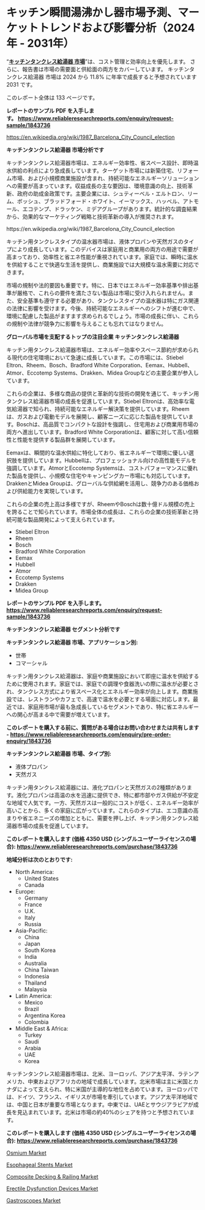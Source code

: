 <p><h1>キッチン瞬間湯沸かし器市場予測、マーケットトレンドおよび影響分析（2024年 - 2031年）</h1></p><p>&ldquo;<strong><a href="https://www.reliableresearchreports.com/kitchen-tankless-water-heater-r1843736?utm_campaign=107&utm_medium=9&utm_source=Github&utm_content=ia&utm_term=08112024&utm_id=kitchen-tankless-water-heater">キッチンタンクレス給湯器 市場</a></strong>&rdquo;は、コスト管理と効率向上を優先します。 さらに、報告書は市場の需要面と供給面の両方をカバーしています。 キッチンタンクレス給湯器 市場は 2024 から 11.8% に年率で成長すると予想されています2031 です。</p>
<p>このレポート全体は 133 ページです。</p>
<p><strong>レポートのサンプル PDF を入手します。&nbsp;<a href="https://www.reliableresearchreports.com/enquiry/request-sample/1843736?utm_campaign=107&utm_medium=9&utm_source=Github&utm_content=ia&utm_term=08112024&utm_id=kitchen-tankless-water-heater">https://www.reliableresearchreports.com/enquiry/request-sample/1843736</a></strong></p>
<p><a href="https://en.wikipedia.org/wiki/1987_Barcelona_City_Council_election?utm_campaign=107&utm_medium=9&utm_source=Github&utm_content=ia&utm_term=08112024&utm_id=kitchen-tankless-water-heater">https://en.wikipedia.org/wiki/1987_Barcelona_City_Council_election</a></p>
<p><strong>キッチンタンクレス給湯器 市場分析です</strong></p>
<p><p>キッチンタンクレス給湯器市場は、エネルギー効率性、省スペース設計、即時温水供給の利点により急成長しています。ターゲット市場には新築住宅、リフォーム市場、および小規模商業施設が含まれ、持続可能なエネルギーソリューションへの需要が高まっています。収益成長の主な要因は、環境意識の向上、技術革新、政府の助成金政策です。主要企業には、シュティーベル・エルトロン、リーム、ボッシュ、ブラッドフォード・ホワイト、イーマックス、ハッベル、アトモール、エコテンプ、ドラッケン、ミデアグループがあります。統計的な調査結果から、効果的なマーケティング戦略と技術革新の導入が推奨されます。</p></p>
<p>https://en.wikipedia.org/wiki/1987_Barcelona_City_Council_election</p>
<p><p>キッチン用タンクレスタイプの温水器市場は、液体プロパンや天然ガスのタイプにより成長しています。このデバイスは家庭用と商業用の両方の用途で需要が高まっており、効率性と省エネ性能が重視されています。家庭では、瞬時に温水を供給することで快適な生活を提供し、商業施設では大規模な温水需要に対応できます。</p><p>市場の規制や法的要因も重要です。特に、日本ではエネルギー効率基準や排出基準が厳格で、これらの要件を満たさない製品は市場に受け入れられません。また、安全基準も遵守する必要があり、タンクレスタイプの温水器は特にガス関連の法律に影響を受けます。今後、持続可能なエネルギーへのシフトが進む中で、環境に配慮した製品がますます求められるでしょう。市場の成長に伴い、これらの規制や法律が競争力に影響を与えることも忘れてはなりません。</p></p>
<p><strong>グローバル市場を支配するトップの注目企業 キッチンタンクレス給湯器</strong></p>
<p><p>キッチン用タンクレス給湯器市場は、エネルギー効率やスペース節約が求められる現代の住宅環境において急速に成長しています。この市場には、Stiebel Eltron、Rheem、Bosch、Bradford White Corporation、Eemax、Hubbell、Atmor、Eccotemp Systems、Drakken、Midea Groupなどの主要企業が参入しています。</p><p>これらの企業は、多様な商品の提供と革新的な技術の開発を通じて、キッチン用タンクレス給湯器市場の成長を促進しています。Stiebel Eltronは、高効率な電気給湯器で知られ、持続可能なエネルギー解決策を提供しています。Rheemは、ガスおよび電動モデルを展開し、顧客ニーズに応じた製品を提供しています。Boschは、高品質でコンパクトな設計を強調し、住宅用および商業用市場の両方へ進出しています。Bradford White Corporationは、顧客に対して高い信頼性と性能を提供する製品群を展開しています。</p><p>Eemaxは、瞬間的な温水供給に特化しており、省エネルギーで環境に優しい選択肢を提供しています。Hubbellは、プロフェッショナル向けの高性能モデルを強調しています。AtmorとEccotemp Systemsは、コストパフォーマンスに優れた製品を提供し、小規模な住宅やキャンピングカー市場にも対応しています。DrakkenとMidea Groupは、グローバルな供給網を活用し、競争力のある価格および供給能力を実現しています。</p><p>これらの企業の売上高は多様ですが、RheemやBoschは数十億ドル規模の売上を誇ることで知られています。市場全体の成長は、これらの企業の技術革新と持続可能な製品開発によって支えられています。</p></p>
<p><ul><li>Stiebel Eltron</li><li>Rheem</li><li>Bosch</li><li>Bradford White Corporation</li><li>Eemax</li><li>Hubbell</li><li>Atmor</li><li>Eccotemp Systems</li><li>Drakken</li><li>Midea Group</li></ul></p>
<p><strong>レポートのサンプル PDF を入手します。 <a href="https://www.reliableresearchreports.com/enquiry/request-sample/1843736?utm_campaign=107&utm_medium=9&utm_source=Github&utm_content=ia&utm_term=08112024&utm_id=kitchen-tankless-water-heater">https://www.reliableresearchreports.com/enquiry/request-sample/1843736</a></strong></p>
<p><strong>キッチンタンクレス給湯器 セグメント分析です</strong></p>
<p><strong>キッチンタンクレス給湯器 市場、アプリケーション別:</strong></p>
<p><ul><li>世帯</li><li>コマーシャル</li></ul></p>
<p><p>キッチン用タンクレス給湯器は、家庭や商業施設において即座に温水を供給するために使用されます。家庭では、家庭での調理や食器洗いの際に温水が必要とされ、タンクレス方式により省スペース化とエネルギー効率が向上します。商業施設では、レストランやカフェで、高速で温水を必要とする場面に対応します。最近では、家庭用市場が最も急成長しているセグメントであり、特に省エネルギーへの関心が高まる中で需要が増えています。</p></p>
<p><strong>このレポートを購入する前に、質問がある場合はお問い合わせまたは共有します - <a href="https://www.reliableresearchreports.com/enquiry/pre-order-enquiry/1843736?utm_campaign=107&utm_medium=9&utm_source=Github&utm_content=ia&utm_term=08112024&utm_id=kitchen-tankless-water-heater">https://www.reliableresearchreports.com/enquiry/pre-order-enquiry/1843736</a></strong></p>
<p><strong>キッチンタンクレス給湯器 市場、タイプ別:</strong></p>
<p><ul><li>液体プロパン</li><li>天然ガス</li></ul></p>
<p><p>キッチン用タンクレス給湯器には、液化プロパンと天然ガスの2種類があります。液化プロパンは高温の水を迅速に提供でき、特に都市部やガス供給が不安定な地域で人気です。一方、天然ガスは一般的にコストが低く、エネルギー効率が高いことから、多くの家庭に広がっています。これらのタイプは、エコ意識の高まりや省エネニーズの増加とともに、需要を押し上げ、キッチン用タンクレス給湯器市場の成長を促進しています。</p></p>
<p><strong>このレポートを購入します (価格 4350 USD (シングルユーザーライセンスの場合): <a href="https://www.reliableresearchreports.com/purchase/1843736?utm_campaign=107&utm_medium=9&utm_source=Github&utm_content=ia&utm_term=08112024&utm_id=kitchen-tankless-water-heater">https://www.reliableresearchreports.com/purchase/1843736</a></strong></p>
<p><strong>地域分析は次のとおりです:</strong></p>
<p><ul>
    <li>
        North America:
        <ul>
            <li>United States</li>
            <li>Canada</li>
        </ul>
    </li>
    <li>
        Europe:
        <ul>
            <li>Germany</li>
            <li>France</li>
            <li>U.K.</li>
            <li>Italy</li>
            <li>Russia</li>
        </ul>
    </li>
    <li>
        Asia-Pacific:
        <ul>
            <li>China</li>
            <li>Japan</li>
            <li>South Korea</li>
            <li>India</li>
            <li>Australia</li>
            <li>China Taiwan</li>
            <li>Indonesia</li>
            <li>Thailand</li>
            <li>Malaysia</li>
        </ul>
    </li>
    <li>
        Latin America:
        <ul>
            <li>Mexico</li>
            <li>Brazil</li>
            <li>Argentina Korea</li>
            <li>Colombia</li>
        </ul>
    </li>
    <li>
        Middle East & Africa:
        <ul>
            <li>Turkey</li>
            <li>Saudi</li>
            <li>Arabia</li>
            <li>UAE</li>
            <li>Korea</li>
        </ul>
    </li>
    </ul></p>
<p><p>キッチンタンクレス給湯器市場は、北米、ヨーロッパ、アジア太平洋、ラテンアメリカ、中東およびアフリカの地域で成長しています。北米市場は主に米国とカナダによって支えられ、特に米国が主導的な地位を占めています。ヨーロッパでは、ドイツ、フランス、イギリスが市場を牽引しています。アジア太平洋地域では、中国と日本が重要な市場となります。中東では、UAEとサウジアラビアが成長を見込まれています。北米は市場の約40%のシェアを持つと予想されています。</p></p>
<p><strong>このレポートを購入します (価格 4350 USD (シングルユーザーライセンスの場合): <a href="https://www.reliableresearchreports.com/purchase/1843736?utm_campaign=107&utm_medium=9&utm_source=Github&utm_content=ia&utm_term=08112024&utm_id=kitchen-tankless-water-heater">https://www.reliableresearchreports.com/purchase/1843736</a></strong></p>
<p><p><a href="https://github.com/JamesCox407/Market-Research-Report-List-1/blob/main/osmium-market.md?utm_campaign=107&utm_medium=9&utm_source=Github&utm_content=ia&utm_term=08112024&utm_id=kitchen-tankless-water-heater">Osmium Market</a></p><p><a href="https://issuu.com/reportprime-2/docs/esophageal-stents-market-size-2030._73e02cf7620788?utm_campaign=107&utm_medium=9&utm_source=Github&utm_content=ia&utm_term=08112024&utm_id=kitchen-tankless-water-heater">Esophageal Stents Market</a></p><p><a href="https://github.com/tacitam515l/Market-Research-Report-List-1/blob/main/composite-decking-railing-market.md?utm_campaign=107&utm_medium=9&utm_source=Github&utm_content=ia&utm_term=08112024&utm_id=kitchen-tankless-water-heater">Composite Decking & Railing Market</a></p><p><a href="https://issuu.com/reportprime-2/docs/erectile-dysfunction-devices-market_6bf4c6ce40a52e?utm_campaign=107&utm_medium=9&utm_source=Github&utm_content=ia&utm_term=08112024&utm_id=kitchen-tankless-water-heater">Erectile Dysfunction Devices Market</a></p><p><a href="https://issuu.com/reportprime-2/docs/gastroscopes-market-size-2030.pptx_995722ccf7918c?utm_campaign=107&utm_medium=9&utm_source=Github&utm_content=ia&utm_term=08112024&utm_id=kitchen-tankless-water-heater">Gastroscopes Market</a></p></p>